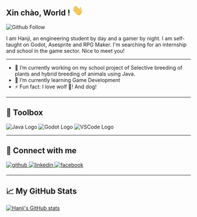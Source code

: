 <h2> Xin chào, World ! <img src="https://raw.githubusercontent.com/ABSphreak/ABSphreak/master/gifs/Hi.gif" width="30px"></h2>

![Github Follow](https://img.shields.io/github/followers/hans-min?style=social)

I am Hanji, an engineering student by day and a gamer by night. I am self-taught on Godot, Asesprite and RPG Maker. I'm searching for an internship and school in the game sector.
Nice to meet you!

---

- 🔭 I’m currently working on my school project of Selective breeding of plants and hybrid breeding of animals using Java.
- 🌱 I’m currently learning Game Development
- ⚡ Fun fact: I love wolf 🐺! And dog! 
---
## 🧰 Toolbox

<img src="https://cdn.worldvectorlogo.com/logos/java-4.svg" alt="Java Logo" width="60" height="60"/> <img src="https://cdn.worldvectorlogo.com/logos/godot-logo.svg" alt="Godot Logo" width="70" height="70"/> <img src="https://cdn.worldvectorlogo.com/logos/visual-studio-code-1.svg" alt="VSCode Logo" width="50" height="50"/>

---
## 💬 Connect with me  
<a href="https://github.com/hans-min" target="_blank">
<img src=https://img.shields.io/badge/github-%2324292e.svg?&style=for-the-badge&logo=github&logoColor=white alt=github style="margin-bottom: 5px;" />
</a>
<a href="https://linkedin.com/in/hans-min-4510471" target="_blank">
<img src=https://img.shields.io/badge/linkedin-%231E77B5.svg?&style=for-the-badge&logo=linkedin&logoColor=white alt=linkedin style="margin-bottom: 5px;" />
</a>
<a href="https://www.facebook.com/Hanji4510471" target="_blank">
<img src=https://img.shields.io/badge/facebook-%232E87FB.svg?&style=for-the-badge&logo=facebook&logoColor=white alt=facebook style="margin-bottom: 5px;" />
</a>  

---

## &#x1f4c8; My GitHub Stats

[![Hanji's GitHub stats](https://github-readme-stats.vercel.app/api?username=hans-min&theme=dracula)](https://github.com/anuraghazra/github-readme-stats)
